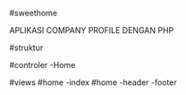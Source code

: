 #sweethome

APLIKASI COMPANY PROFILE DENGAN PHP

#struktur

#controler
-Home

#views
#home
-index
#home
-header
-footer
